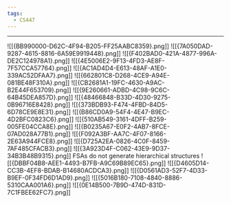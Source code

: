 ```yaml
---
tags:
  - CS447
---
```

---
![[{BB990000-D62C-4F94-B205-FF25AABC8359}.png]]
![[{7A050DAD-9287-4615-8816-6A59E9919448}.png]]
![[{F402BAD0-421A-4877-996A-DE2C124978A1}.png]]
![[{4E5006E2-9F13-4FD3-AE8F-7F57CCA57764}.png]]
![[{AC1AD4D4-E613-48AF-A1E0-339AC52DFAA7}.png]]
![[{662801C8-D268-4CE9-A94E-081BE48F310A}.png]]
![[{CB2681A1-19FC-4630-A9AC-B2E44F653709}.png]]
![[{9E260661-ADBD-4C98-9C6C-64B45DEA857D}.png]]
![[{48466848-B33D-4D30-9275-0B96716E8428}.png]]
![[{373BDB93-F474-4FBD-84D5-6D78CE9E8E31}.png]]
![[{B86CD0A9-54F4-4E47-B9EC-4D2BFC0823C6}.png]]
![[{510AB549-3161-4DFF-B259-005FE04CCA8E}.png]]
![[{B0235A67-E0F2-4AB7-8FCE-07AD028A77B1}.png]]
![[{F092A3BF-AA7C-4F07-8166-2E63A944FCE8}.png]]
![[{D725A2EA-0826-4C0F-8459-7AF485CFACB3}.png]]
![[{3A923D4F-C062-43E9-9D37-34B3B48B9315}.png]]
FSAs do not generate hierarchical structures 
![[{DBBF04B8-AEE1-4493-B7FB-A9C69B89EC65}.png]]
![[{D4605D14-CC3B-4EF8-BDAB-B14680ACDCA3}.png]]
![[{D0561AD3-52F7-4D33-B9EF-0F34FD6D1AD9}.png]]
![[{5016B180-7108-4840-8886-5310CAA001A6}.png]]
![[{0E14B500-7B9D-474D-831D-7C1FBEE62FC7}.png]]
